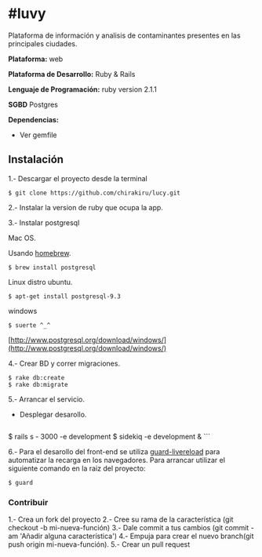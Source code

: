 #luvy
===

Plataforma de información y analisis de contaminantes presentes en las principales ciudades.

**Plataforma:** web

**Plataforma de Desarrollo:** Ruby & Rails

**Lenguaje de Programación:** ruby version 2.1.1

**SGBD** Postgres

**Dependencias:**

* Ver gemfile

## Instalación

1.- Descargar el proyecto desde la terminal
	
	$ git clone https://github.com/chirakiru/lucy.git
 
2.- Instalar la version de ruby que ocupa la app.

3.- Instalar postgresql

Mac OS.

Usando [homebrew](http://brew.sh/).

```
$ brew install postgresql
```

Linux distro ubuntu.

```
$ apt-get install postgresql-9.3 
```

windows

```
$ suerte ^_^
```
[http://www.postgresql.org/download/windows/](http://www.postgresql.org/download/windows/)

4.- Crear BD y correr migraciones.
 
    $ rake db:create
    $ rake db:migrate
 
5.- Arrancar el servicio.

- Desplegar desarollo.

	```
$ rails s - 3000 -e development
$ sidekiq -e development &
	```
	
6.- Para el desarollo del front-end se utiliza [guard-livereload](https://github.com/guard/guard-livereload) para automatizar la recarga en los navegadores. Para arrancar utilizar el siguiente comando en la raiz del proyecto:

```
$ guard
```

### Contribuir

1.- Crea un fork del proyecto
2.- Cree su rama de la característica (git checkout -b mi-nueva-función)
3.- Dale commit a tus cambios (git commit -am 'Añadir alguna característica')
4.- Empuja para crear el nuevo branch(git push origin mi-nueva-función).
5.- Crear un pull request

